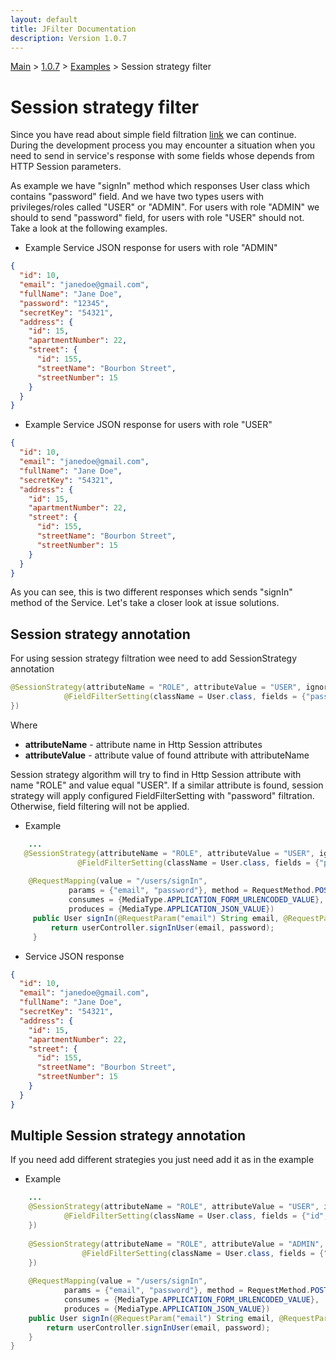 ```yaml
---
layout: default
title: JFilter Documentation
description: Version 1.0.7
---
```


[Main](../../../index.MD) > [1.0.7](../../index.MD) >  [Examples](../index.MD) > Session strategy filter

# Session strategy filter
Since you have read about simple field filtration [link](../filter-field/index.MD) we can continue.
During the development process you may encounter a situation when you need to send in service's response with 
some fields whose depends from HTTP Session parameters.

As example we have "signIn" method which responses User class which contains "password" field.
And we have two types users with privileges/roles called "USER" or "ADMIN". For users with role "ADMIN" we should to send "password" field,
for users with role "USER" should not. Take a look at the following examples.


* Example Service JSON response for users with role "ADMIN"

```json
{
  "id": 10,
  "email": "janedoe@gmail.com", 
  "fullName": "Jane Doe",
  "password": "12345",
  "secretKey": "54321",
  "address": {
    "id": 15,
    "apartmentNumber": 22,
    "street": {
      "id": 155,
      "streetName": "Bourbon Street",
      "streetNumber": 15
    }
  }
}
```

* Example Service JSON response for users with role "USER"

```json
{
  "id": 10,
  "email": "janedoe@gmail.com", 
  "fullName": "Jane Doe",
  "secretKey": "54321",
  "address": {
    "id": 15,
    "apartmentNumber": 22,
    "street": {
      "id": 155,
      "streetName": "Bourbon Street",
      "streetNumber": 15
    }
  }
}
```

As you can see, this is two different responses which sends "signIn" method of the Service.
Let's take a closer look at issue solutions.

## Session strategy annotation
For using session strategy filtration wee need to add SessionStrategy annotation

```java
@SessionStrategy(attributeName = "ROLE", attributeValue = "USER", ignoreFields = {
            @FieldFilterSetting(className = User.class, fields = {"password"})
})
```
Where
  * **attributeName** - attribute name in Http Session attributes
  * **attributeValue** - attribute value of found attribute with attributeName
  
Session strategy algorithm will try to find in Http Session attribute with name "ROLE" and value equal "USER".
If a similar attribute is found, session strategy will apply configured FieldFilterSetting with "password" filtration.
Otherwise, field filtering will not be applied.  

* Example

```java
    ...
   @SessionStrategy(attributeName = "ROLE", attributeValue = "USER", ignoreFields = {
               @FieldFilterSetting(className = User.class, fields = {"password"})
  
    @RequestMapping(value = "/users/signIn",
             params = {"email", "password"}, method = RequestMethod.POST,
             consumes = {MediaType.APPLICATION_FORM_URLENCODED_VALUE},
             produces = {MediaType.APPLICATION_JSON_VALUE})            
     public User signIn(@RequestParam("email") String email, @RequestParam("password") String password) {
         return userController.signInUser(email, password);
     }
```

* Service JSON response

```json
{
  "id": 10,
  "email": "janedoe@gmail.com", 
  "fullName": "Jane Doe",
  "secretKey": "54321",
  "address": {
    "id": 15,
    "apartmentNumber": 22,
    "street": {
      "id": 155,
      "streetName": "Bourbon Street",
      "streetNumber": 15
    }
  }
}
```

## Multiple Session strategy annotation
If you need add different strategies you just need add it as in the example

* Example

```java
    ...
    @SessionStrategy(attributeName = "ROLE", attributeValue = "USER", ignoreFields = {
            @FieldFilterSetting(className = User.class, fields = {"id", "password"})
    })   
    
    @SessionStrategy(attributeName = "ROLE", attributeValue = "ADMIN", ignoreFields = {
                @FieldFilterSetting(className = User.class, fields = {"id"})
    })   
  
    @RequestMapping(value = "/users/signIn",
            params = {"email", "password"}, method = RequestMethod.POST,
            consumes = {MediaType.APPLICATION_FORM_URLENCODED_VALUE},
            produces = {MediaType.APPLICATION_JSON_VALUE})            
    public User signIn(@RequestParam("email") String email, @RequestParam("password") String password) {
        return userController.signInUser(email, password);
    }
}
```

